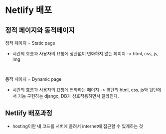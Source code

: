# Netlify 배포

## 정적 페이지와 동적페이지

정적 페이지 = Static page
 * 시간의 흐름과 사용자의 요청에 상관없이 변화하지 않는 페이지
  -> html, css, js, img
<br>

동적 페이지 = Dynamic page 
 * 시간의 흐름과 사용자의 요청에 변화하는 페이지
 -> 앞단의 html, css, js와 뒷단에서 기능 구현하는 django, DB가 상호작용하면서 달라진다.

## Netlify 배포과정

* hosting이란 내 코드를 서버에 올려서 internet에 접근할 수 있게하는 것
<br><p align = "center"><img scr ="/img/1.png" width ="800px"></p><br>


